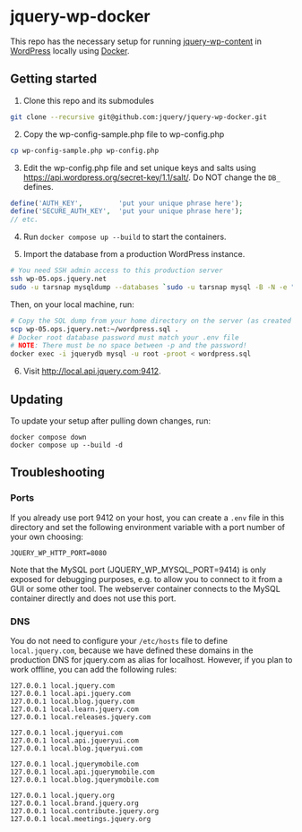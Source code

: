 # jquery-wp-docker

This repo has the necessary setup for running [jquery-wp-content](https://github.com/jquery/jquery-wp-content) in [WordPress](https://wordpress.com/) locally using [Docker](https://www.docker.com/).

## Getting started

1. Clone this repo and its submodules

```sh
git clone --recursive git@github.com:jquery/jquery-wp-docker.git
```

2. Copy the wp-config-sample.php file to wp-config.php

```sh
cp wp-config-sample.php wp-config.php
```

3. Edit the wp-config.php file and set unique keys and salts using https://api.wordpress.org/secret-key/1.1/salt/. Do NOT change the `DB_` defines.

```php
define('AUTH_KEY',         'put your unique phrase here');
define('SECURE_AUTH_KEY',  'put your unique phrase here');
// etc.
```

4. Run `docker compose up --build` to start the containers.

5. Import the database from a production WordPress instance.

```sh
# You need SSH admin access to this production server
ssh wp-05.ops.jquery.net
sudo -u tarsnap mysqldump --databases `sudo -u tarsnap mysql -B -N -e "SHOW DATABASES LIKE 'wordpress_%'"` > wordpress.sql
```

Then, on your local machine, run:

```sh
# Copy the SQL dump from your home directory on the server (as created by the previous command)
scp wp-05.ops.jquery.net:~/wordpress.sql .
# Docker root database password must match your .env file
# NOTE: There must be no space between -p and the password!
docker exec -i jquerydb mysql -u root -proot < wordpress.sql
```

6. Visit http://local.api.jquery.com:9412.

## Updating

To update your setup after pulling down changes, run:

```
docker compose down
docker compose up --build -d
```

## Troubleshooting

### Ports

If you already use port 9412 on your host, you can create a `.env` file in this directory and set the following environment variable with a port number of your own choosing:

```
JQUERY_WP_HTTP_PORT=8080
```

Note that the MySQL port (JQUERY_WP_MYSQL_PORT=9414) is only exposed for debugging purposes, e.g. to allow you to connect to it from a GUI or some other tool. The webserver container connects to the MySQL container directly and does not use this port.

### DNS

You do not need to configure your `/etc/hosts` file to define `local.jquery.com`, because we have defined these domains in the production DNS for jquery.com as alias for localhost. However, if you plan to work offline, you can add the following rules:

```
127.0.0.1 local.jquery.com
127.0.0.1 local.api.jquery.com
127.0.0.1 local.blog.jquery.com
127.0.0.1 local.learn.jquery.com
127.0.0.1 local.releases.jquery.com

127.0.0.1 local.jqueryui.com
127.0.0.1 local.api.jqueryui.com
127.0.0.1 local.blog.jqueryui.com

127.0.0.1 local.jquerymobile.com
127.0.0.1 local.api.jquerymobile.com
127.0.0.1 local.blog.jquerymobile.com

127.0.0.1 local.jquery.org
127.0.0.1 local.brand.jquery.org
127.0.0.1 local.contribute.jquery.org
127.0.0.1 local.meetings.jquery.org
```
